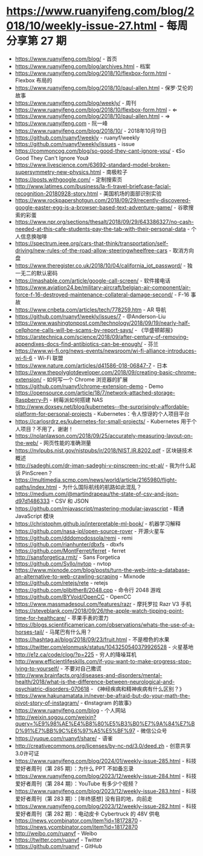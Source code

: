 # https://www.ruanyifeng.com/blog/2018/10/weekly-issue-27.html - 每周分享第 27 期

- https://www.ruanyifeng.com/blog/ - 首页
- https://www.ruanyifeng.com/blog/archives.html - 档案
- https://www.ruanyifeng.com/blog/2018/10/flexbox-form.html - Flexbox 布局的
- https://www.ruanyifeng.com/blog/2018/10/paul-allen.html - 保罗·艾伦的故事
- https://www.ruanyifeng.com/blog/weekly/ - 周刊
- https://www.ruanyifeng.com/blog/2018/10/flexbox-form.html - ⇐
- https://www.ruanyifeng.com/blog/2018/10/paul-allen.html - ⇒
- https://www.ruanyifeng.com - 阮一峰
- https://www.ruanyifeng.com/blog/2018/10/ - 2018年10月19日
- https://github.com/ruanyf/weekly - ruanyf/weekly
- https://github.com/ruanyf/weekly/issues - issue
- https://commoncog.com/blog/so-good-they-cant-ignore-you/ - 《So Good They Can't Ignore You》
- https://www.livescience.com/63692-standard-model-broken-supersymmetry-new-physics.html - 南极粒子
- https://posts.withgoogle.com/ - 定制搜索页
- http://www.latimes.com/business/la-fi-travel-briefcase-facial-recognition-20180928-story.html - 美国机场的面部识别实验
- https://www.rockpapershotgun.com/2018/09/29/recently-discovered-google-easter-egg-is-a-browser-based-text-adventure-game/ - 谷歌搜索的彩蛋
- https://www.npr.org/sections/thesalt/2018/09/29/643386327/no-cash-needed-at-this-cafe-students-pay-the-tab-with-their-personal-data - 个人信息换咖啡
- https://spectrum.ieee.org/cars-that-think/transportation/self-driving/new-rules-of-the-road-allow-steeringwheelfree-cars - 取消方向盘
- https://www.theregister.co.uk/2018/10/04/california_iot_password/ - 独一无二的默认密码
- https://mashable.com/article/google-call-screen/ - 软件接电话
- https://www.aviation24.be/military-aircraft/belgian-air-component/air-force-f-16-destroyed-maintenance-collateral-damage-second/ - F-16 事故
- https://www.cnbeta.com/articles/tech/778259.htm - AR 导航
- https://github.com/ruanyf/weekly/issues/7 - @Anderson-Liu
- https://www.washingtonpost.com/technology/2018/09/19/nearly-half-cellphone-calls-will-be-scams-by-report-says/ - 《华盛顿邮报》
- https://arstechnica.com/science/2018/09/after-century-of-removing-appendixes-docs-find-antibiotics-can-be-enough/ - 芬兰
- https://www.wi-fi.org/news-events/newsroom/wi-fi-alliance-introduces-wi-fi-6 - Wi-Fi 联盟
- https://www.nature.com/articles/d41586-018-06847-7 - 日本
- https://www.thepolyglotdeveloper.com/2018/09/creating-basic-chrome-extension/ - 如何写一个 Chrome 浏览器的扩展
- https://github.com/ruanyf/chrome-extension-demo - Demo
- https://opensource.com/article/18/7/network-attached-storage-Raspberry-Pi - 树莓派如何搭建 NAS
- http://www.doxsey.net/blog/kubernetes--the-surprisingly-affordable-platform-for-personal-projects - Kubernetes：令人惊讶的个人项目平台
- https://carlosrdrz.es/kubernetes-for-small-projects/ - Kubernetes 用于个人项目？不用了，谢谢！
- https://nolanlawson.com/2018/09/25/accurately-measuring-layout-on-the-web/ - 网页性能的准确测量
- https://nvlpubs.nist.gov/nistpubs/ir/2018/NIST.IR.8202.pdf - 区块链技术概述
- http://sadeghi.com/dr-iman-sadeghi-v-pinscreen-inc-et-al/ - 我为什么起诉 PinScreen？
- https://multimedia.scmp.com/news/world/article/2165980/flight-paths/index.html - 为什么国际航线的航路如此混乱？
- https://medium.com/@martindrapeau/the-state-of-csv-and-json-d97d1486333 - CSV 和 JSON
- https://github.com/mjavascript/mastering-modular-javascript - 精通 JavaScript 模块
- https://christophm.github.io/interpretable-ml-book/ - 机器学习解释
- https://github.com/nasa-jpl/open-source-rover - 开源火星车
- https://github.com/dddomodossola/remi - remi
- https://github.com/rianhunter/dbxfs - dbxfs
- https://github.com/MontFerret/ferret - ferret
- http://sansforgetica.rmit/ - Sans Forgetica
- https://github.com/Syllo/nvtop - nvtop
- https://www.mixnode.com/blog/posts/turn-the-web-into-a-database-an-alternative-to-web-crawling-scraping - Mixnode
- https://github.com/retejs/rete - retejs
- https://github.com/plibither8/2048.cpp - 命令行 2048 游戏
- https://github.com/BYVoid/OpenCC - OpenCC
- https://www.massmadesoul.com/features/razr - 摩托罗拉 Razr V3 手机
- https://steveblank.com/2018/09/26/the-apple-watch-tipping-point-time-for-healthcare/ - 苹果手表的潜力
- https://blogs.scientificamerican.com/observations/whats-the-use-of-a-horses-tail/ - 马尾巴有什么用？
- https://hashtag.ai/blog/2018/09/23/fruit.html - 不是橙色的水果
- https://twitter.com/elonmusk/status/1043250540379926528 - 火星基地
- http://e1z.ca/code/clog/?p=225 - 穷人的降噪耳机
- http://www.efficientlifeskills.com/if-you-want-to-make-progress-stop-lying-to-yourself/ - 不要对自己撒谎
- http://www.brainfacts.org/diseases-and-disorders/mental-health/2018/what-is-the-difference-between-neurological-and-psychiatric-disorders-070618 - 《神经疾病和精神疾病有什么区别？》
- https://www.hakunamatata.in/never-be-afraid-but-do-your-math-the-pivot-story-of-instagram/ - 《Instagram 的故事》
- https://www.ruanyifeng.com/blog - 个人网站
- http://weixin.sogou.com/weixin?query=%E9%98%AE%E4%B8%80%E5%B3%B0%E7%9A%84%E7%BD%91%E7%BB%9C%E6%97%A5%E5%BF%97 - 微信公众号
- https://yuque.com/ruanyf/share/ - 语雀
- http://creativecommons.org/licenses/by-nc-nd/3.0/deed.zh - 创意共享3.0许可证
- https://www.ruanyifeng.com/blog/2024/01/weekly-issue-285.html - 科技爱好者周刊（第 285 期）：为什么 PPT 不如备忘录
- https://www.ruanyifeng.com/blog/2023/12/weekly-issue-284.html - 科技爱好者周刊（第 284 期）：YouTube 有多少个视频？
- https://www.ruanyifeng.com/blog/2023/12/weekly-issue-283.html - 科技爱好者周刊（第 283 期）：[年终感想] 没有目的地，向前走
- https://www.ruanyifeng.com/blog/2023/12/weekly-issue-282.html - 科技爱好者周刊（第 282 期）：电动皮卡 Cybertruck 的 48V 供电
- https://news.ycombinator.com/item?id=18172870 - https://news.ycombinator.com/item?id=18172870
- http://weibo.com/ruanyf - Weibo
- https://twitter.com/ruanyf - Twitter
- https://github.com/ruanyf - GitHub
